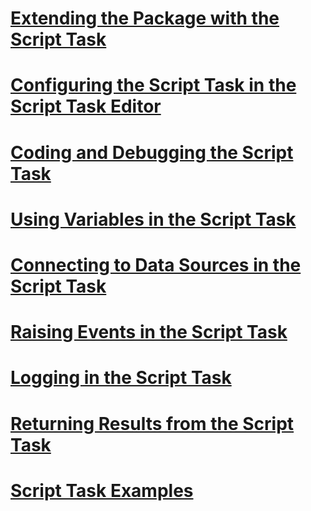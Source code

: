 # [Extending the Package with the Script Task](extending-the-package-with-the-script-task.md)
# [Configuring the Script Task in the Script Task Editor](configuring-the-script-task-in-the-script-task-editor.md)
# [Coding and Debugging the Script Task](coding-and-debugging-the-script-task.md)
# [Using Variables in the Script Task](using-variables-in-the-script-task.md)
# [Connecting to Data Sources in the Script Task](connecting-to-data-sources-in-the-script-task.md)
# [Raising Events in the Script Task](raising-events-in-the-script-task.md)
# [Logging in the Script Task](logging-in-the-script-task.md)
# [Returning Results from the Script Task](returning-results-from-the-script-task.md)

# [Script Task Examples](../../extending-packages-scripting-task-examples/script-task-examples.md)
